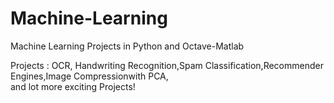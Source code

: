 # Machine-Learning
Machine Learning Projects in Python and Octave-Matlab

Projects : OCR, Handwriting Recognition,Spam Classification,Recommender Engines,Image Compressionwith PCA,   
           and lot more exciting Projects!
